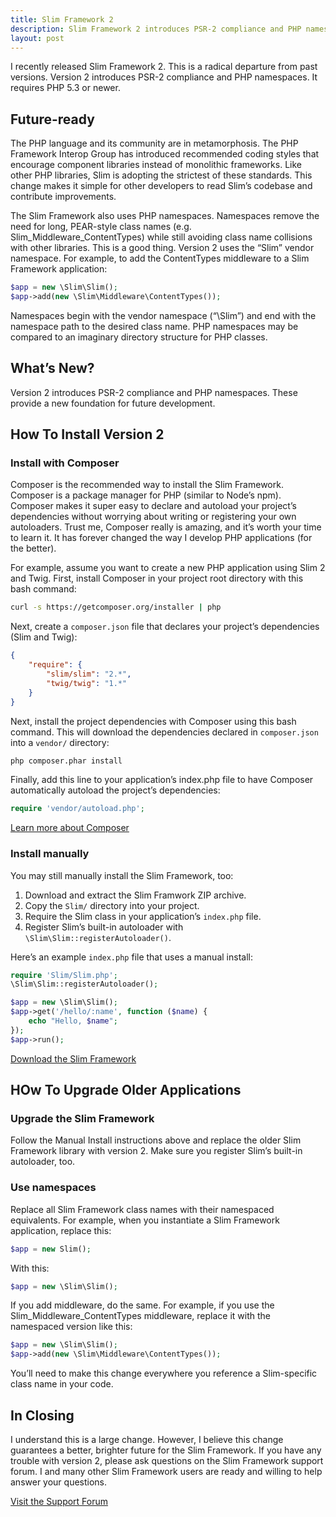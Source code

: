 ```yaml
---
title: Slim Framework 2
description: Slim Framework 2 introduces PSR-2 compliance and PHP namespaces. Learn how to get started.
layout: post
---
```


I recently released Slim Framework 2. This is a radical departure from past versions. Version 2 introduces PSR-2 compliance and PHP namespaces. It requires PHP 5.3 or newer.

## Future-ready

The PHP language and its community are in metamorphosis. The PHP Framework Interop Group has introduced recommended coding styles that encourage component libraries instead of monolithic frameworks. Like other PHP libraries, Slim is adopting the strictest of these standards. This change makes it simple for other developers to read Slim’s codebase and contribute improvements.

The Slim Framework also uses PHP namespaces. Namespaces remove the need for long, PEAR-style class names (e.g. Slim_Middleware_ContentTypes) while still avoiding class name collisions with other libraries. This is a good thing. Version 2 uses the “Slim” vendor namespace. For example, to add the ContentTypes middleware to a Slim Framework application:

```php
$app = new \Slim\Slim();
$app->add(new \Slim\Middleware\ContentTypes());
```

Namespaces begin with the vendor namespace (“\Slim”) and end with the namespace path to the desired class name. PHP namespaces may be compared to an imaginary directory structure for PHP classes.

## What’s New?

Version 2 introduces PSR-2 compliance and PHP namespaces. These provide a new foundation for future development.

## How To Install Version 2

### Install with Composer

Composer is the recommended way to install the Slim Framework. Composer is a package manager for PHP (similar to Node’s npm). Composer makes it super easy to declare and autoload your project’s dependencies without worrying about writing or registering your own autoloaders. Trust me, Composer really is amazing, and it’s worth your time to learn it. It has forever changed the way I develop PHP applications (for the better).

For example, assume you want to create a new PHP application using Slim 2 and Twig. First, install Composer in your project root directory with this bash command:

```bash
curl -s https://getcomposer.org/installer | php
```

Next, create a `composer.json` file that declares your project’s dependencies (Slim and Twig):

```json
{
    "require": {
        "slim/slim": "2.*",
        "twig/twig": "1.*"
    }
}
```

Next, install the project dependencies with Composer using this bash command. This will download the dependencies declared in `composer.json` into a `vendor/` directory:

```bash
php composer.phar install
```

Finally, add this line to your application’s index.php file to have Composer automatically autoload the project’s dependencies:

```php
require 'vendor/autoload.php';
```

[Learn more about Composer](http://getcomposer.org/doc/00-intro.md)

### Install manually

You may still manually install the Slim Framework, too:

1. Download and extract the Slim Framwork ZIP archive.
2. Copy the `Slim/` directory into your project.
3. Require the Slim class in your application’s `index.php` file.
4. Register Slim’s built-in autoloader with `\Slim\Slim::registerAutoloader()`.

Here’s an example `index.php` file that uses a manual install:

```php
require 'Slim/Slim.php';
\Slim\Slim::registerAutoloader();

$app = new \Slim\Slim();
$app->get('/hello/:name', function ($name) {
    echo "Hello, $name";
});
$app->run();
```

[Download the Slim Framework](https://github.com/codeguy/Slim/zipball/master)

## HOw To Upgrade Older Applications

### Upgrade the Slim Framework

Follow the Manual Install instructions above and replace the older Slim Framework library with version 2. Make sure you register Slim’s built-in autoloader, too.

### Use namespaces

Replace all Slim Framework class names with their namespaced equivalents. For example, when you instantiate a Slim Framework application, replace this:

```php
$app = new Slim();
```

With this:

```php
$app = new \Slim\Slim();
```

If you add middleware, do the same. For example, if you use the Slim_Middleware_ContentTypes middleware, replace it with the namespaced version like this:

```php
$app = new \Slim\Slim();
$app->add(new \Slim\Middleware\ContentTypes());
```

You’ll need to make this change everywhere you reference a Slim-specific class name in your code.

## In Closing

I understand this is a large change. However, I believe this change guarantees a better, brighter future for the Slim Framework. If you have any trouble with version 2, please ask questions on the Slim Framework support forum. I and many other Slim Framework users are ready and willing to help answer your questions.

[Visit the Support Forum](http://help.slimframework.com/)
